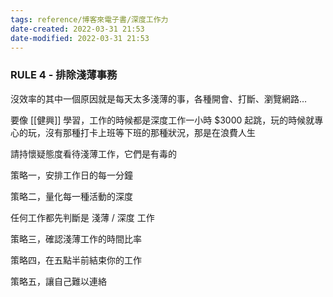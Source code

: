 ```yaml
---
tags: reference/博客來電子書/深度工作力 
date-created: 2022-03-31 21:53
date-modified: 2022-03-31 21:53
---
```


### RULE 4 - 排除淺薄事務

沒效率的其中一個原因就是每天太多淺薄的事，各種開會、打斷、瀏覽網路…

要像 [[健興]] 學習，工作的時候都是深度工作一小時 $3000 起跳，玩的時候就專心的玩，沒有那種打卡上班等下班的那種狀況，那是在浪費人生

請持懷疑態度看待淺薄工作，它們是有毒的

策略一，安排工作日的每一分鐘

策略二，量化每一種活動的深度

任何工作都先判斷是 淺薄 / 深度 工作

策略三，確認淺薄工作的時間比率

策略四，在五點半前結束你的工作

策略五，讓自己難以連絡
